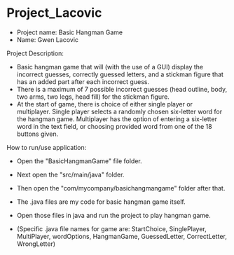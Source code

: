 # Project_Lacovic
- Project name: Basic Hangman Game
- Name: Gwen Lacovic

Project Description:
  - Basic hangman game that will (with the use of a GUI) display the incorrect guesses, correctly guessed letters, and a stickman figure that has an added part after each incorrect guess.
  - There is a maximum of 7 possible incorrect guesses (head outline, body, two arms, two legs, head fill) for the stickman figure.
  - At the start of game, there is choice of either single player or multiplayer. Single player selects a randomly chosen six-letter word for the hangman game. Multiplayer has the option of entering a six-letter word in the text field, or choosing provided word from one of the 18 buttons given. 


How to run/use application:
- Open the "BasicHangmanGame" file folder.
- Next open the "src/main/java" folder.
- Then open the "com/mycompany/basichangmangame" folder after that.
- The .java files are my code for basic hangman game itself.
- Open those files in java and run the project to play hangman game.

- (Specific .java file names for game are: StartChoice, SinglePlayer, MultiPlayer, wordOptions, HangmanGame, GuessedLetter, CorrectLetter, WrongLetter)

